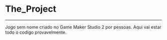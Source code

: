 # The_Project
--------------------------------------------------------------------------------------------------
Jogo sem nome criado no Game Maker Studio 2 por pessoas. Aqui vai estar todo o codigo provavelmente.
 

